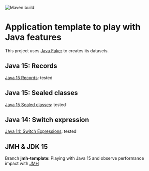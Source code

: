 ![Maven build](https://github.com/jzanon/jdk15-test/workflows/Maven%20build/badge.svg)

# Application template to play with Java features

This project uses [Java Faker](http://dius.github.io/java-faker/) to creates its datasets.

## Java 15: Records

[Java 15 Records](https://openjdk.java.net/jeps/359): tested 

## Java 15: Sealed classes

[Java 15 Sealed classes](https://openjdk.java.net/jeps/360): tested 

## Java 14: Switch expression

[Java 14: Switch Expressions](https://openjdk.java.net/jeps/361): tested 

## JMH & JDK 15

Branch **jmh-template**: Playing with Java 15 and observe performance impact with [JMH](https://openjdk.java.net/projects/code-tools/jmh/)
